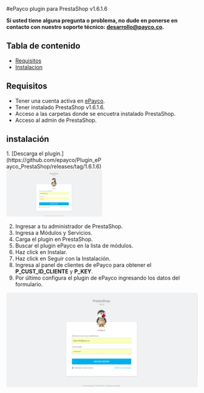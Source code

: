 #ePayco plugin para PrestaShop v1.6.1.6

**Si usted tiene alguna pregunta o problema, no dude en ponerse en contacto con nuestro soporte técnico: desarrollo@payco.co.**

## Tabla de contenido

* [Requisitos](#requisitos)
* [Instalacion](#instalación)

## Requisitos

* Tener una cuenta activa en [ePayco](https://pagaycobra.com).
* Tener instalado PrestaShop v1.6.1.6.
* Acceso a las carpetas donde se encuetra instalado PrestaShop.
* Acceso al admin de PrestaShop.

## instalación

<div style="width: 100%">
	<div style="width: 50%">1. [Descarga el plugin.](https://github.com/epayco/Plugin_ePayco_PrestaShop/releases/tag/1.6.1.6)</div>
	<div style="width: 50%"><img src="ImgTutorialPrestaShop/tuto-1.png"></div>
</div>






2. Ingresar a tu administrador de PrestaShop.
3. Ingresa a Módulos y Servicios.
4. Carga el plugin en PrestaShop.
5. Buscar el plugin ePayco en la lista de módulos.
6. Haz click en Instalar.
7. Haz click en Seguir con la Instalación.
8. Ingresa al panel de clientes de ePayco para obtener el **P_CUST_ID_CLIENTE** y **P_KEY**.
9. Por último configura el plugin de ePayco ingresando los datos del formulario. 




![Alt text](ImgTutorialPrestaShop/tuto-1.png "iamgen decripcion")